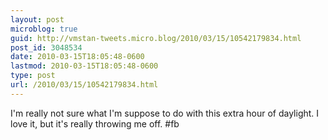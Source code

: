 ```yaml
---
layout: post
microblog: true
guid: http://vmstan-tweets.micro.blog/2010/03/15/10542179834.html
post_id: 3048534
date: 2010-03-15T18:05:48-0600
lastmod: 2010-03-15T18:05:48-0600
type: post
url: /2010/03/15/10542179834.html
---
```

I'm really not sure what I'm suppose to do with this extra hour of daylight. I love it, but it's really throwing me off. #fb
